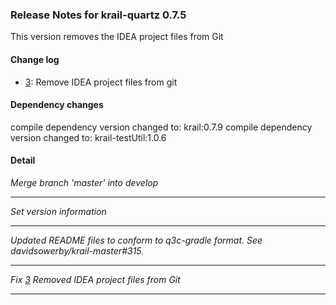 ### Release Notes for krail-quartz 0.7.5

This version removes the IDEA project files from Git

#### Change log

-   [3](https://github.com/davidsowerby/krail-quartz/issues/3): Remove IDEA project files from git


#### Dependency changes

   compile dependency version changed to: krail:0.7.9
   compile dependency version changed to: krail-testUtil:1.0.6

#### Detail

*Merge branch 'master' into develop*


---
*Set version information*


---
*Updated README files to conform to q3c-gradle format.  See davidsowerby/krail-master#315.*


---
*Fix [3](https://github.com/davidsowerby/krail-quartz/issues/3) Removed IDEA project files from Git*


---
